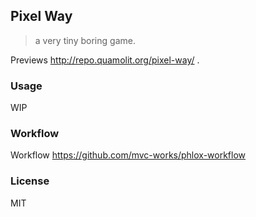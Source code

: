 
Pixel Way
----

> a very tiny boring game.

Previews http://repo.quamolit.org/pixel-way/ .

### Usage

WIP

### Workflow

Workflow https://github.com/mvc-works/phlox-workflow

### License

MIT
